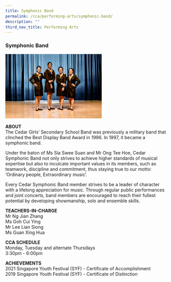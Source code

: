 ```yaml
---
title: Symphonic Band
permalink: /cca/performing-arts/symphonic-band/
description: ""
third_nav_title: Performing Arts
---
```

### Symphonic Band

<img src="/images/pa4.png" style="width:60%">

**ABOUT**  <br>
The Cedar Girls’ Secondary School Band was previously a military band that clinched the Best Display Band Award in 1996. In 1997, it became a symphonic band.

  

Under the baton of Ms Sia Swee Suan and Mr Ong Tee Hoe, Cedar Symphonic Band not only strives to achieve higher standards of musical expertise but also to inculcate important values in its members, such as teamwork, discipline and commitment, thus staying true to our motto: ‘Ordinary people, Extraordinary music’.

  

Every Cedar Symphonic Band member strives to be a leader of character with a lifelong appreciation for music. Through regular public performances and joint concerts, band members are encouraged to reach their fullest potential by developing showmanship, solo and ensemble skills.

  
**TEACHERS-IN-CHARGE**  
Mr Ng Jian Zhang  
Ms Goh Cui Ying  
Mr Lee Lian Siong  
Ms Guan Xing Hua  
  
**CCA SCHEDULE**  <br>
Monday, Tuesday and alternate Thursdays<br>
3:30pm - 6:00pm

  
**ACHIEVEMENTS**<br>
2021 Singapore Youth Festival (SYF) - Certificate of Accomplishment  <br>
2019 Singapore Youth Festival (SYF) - Certificate of Distinction